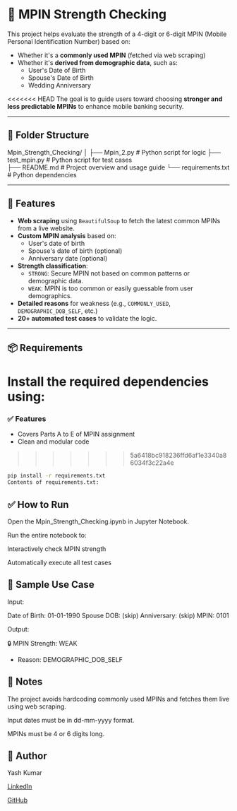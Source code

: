 # 🔐 MPIN Strength Checking

This project helps evaluate the strength of a 4-digit or 6-digit MPIN (Mobile Personal Identification Number) based on:
- Whether it's a **commonly used MPIN** (fetched via web scraping)
- Whether it's **derived from demographic data**, such as:
  - User's Date of Birth
  - Spouse's Date of Birth
  - Wedding Anniversary

<<<<<<< HEAD
The goal is to guide users toward choosing **stronger and less predictable MPINs** to enhance mobile banking security.

---

## 📁 Folder Structure

Mpin_Strength_Checking/
│
├── Mpin_2.py                      # Python script for logic
├── test_mpin.py                   # Python script for test cases             
├── README.md                      # Project overview and usage guide
└── requirements.txt               # Python dependencies

---

## 🚀 Features

- **Web scraping** using `BeautifulSoup` to fetch the latest common MPINs from a live website.
- **Custom MPIN analysis** based on:
  - User's date of birth
  - Spouse's date of birth (optional)
  - Anniversary date (optional)
- **Strength classification**:
  - `STRONG`: Secure MPIN not based on common patterns or demographic data.
  - `WEAK`: MPIN is too common or easily guessable from user demographics.
- **Detailed reasons** for weakness (e.g., `COMMONLY_USED`, `DEMOGRAPHIC_DOB_SELF`, etc.)
- **20+ automated test cases** to validate the logic.

---

## 📦 Requirements

Install the required dependencies using:
=======
### ✅ Features
- Covers Parts A to E of MPIN assignment
- Clean and modular code
>>>>>>> 5a6418bc918236ffd6af1e3340a86034f3c22a4e

```bash
pip install -r requirements.txt
Contents of requirements.txt:
```

## ✅ How to Run
Open the Mpin_Strength_Checking.ipynb in Jupyter Notebook.

Run the entire notebook to:

Interactively check MPIN strength

Automatically execute all test cases

## 🧪 Sample Use Case
Input:

Date of Birth: 01-01-1990
Spouse DOB: (skip)
Anniversary: (skip)
MPIN: 0101

Output:

🔒 MPIN Strength: WEAK
- Reason: DEMOGRAPHIC_DOB_SELF


## 📌 Notes
The project avoids hardcoding commonly used MPINs and fetches them live using web scraping.

Input dates must be in dd-mm-yyyy format.

MPINs must be 4 or 6 digits long.


## 👤 Author
Yash Kumar

[LinkedIn](https://www.linkedin.com/in/yash-kumar-950b19292?utm_source=share&utm_campaign=share_via&utm_content=profile&utm_medium=android_app)

[GitHub](https://github.com/YASH-KUMAR-2004)

